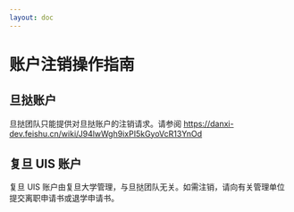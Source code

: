 ```yaml
---
layout: doc
---
```


# 账户注销操作指南


## 旦挞账户

旦挞团队只能提供对旦挞账户的注销请求。请参阅 https://danxi-dev.feishu.cn/wiki/J94lwWgh9ixPI5kGyoVcR13YnOd


## 复旦 UIS 账户

复旦 UIS 账户由复旦大学管理，与旦挞团队无关。如需注销，请向有关管理单位提交离职申请书或退学申请书。
